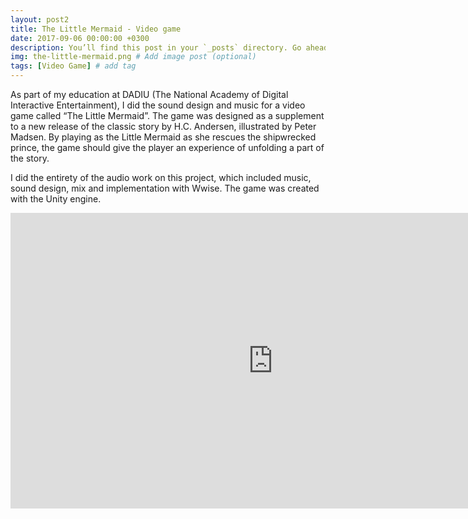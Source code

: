 ```yaml
---
layout: post2
title: The Little Mermaid - Video game
date: 2017-09-06 00:00:00 +0300
description: You’ll find this post in your `_posts` directory. Go ahead and edit it and re-build the site to see your changes. # Add post description (optional)
img: the-little-mermaid.png # Add image post (optional)
tags: [Video Game] # add tag
---
```



As part of my education at DADIU (The National Academy of Digital Interactive Entertainment), I did the sound design and music for a video game called “The Little Mermaid”. The game was designed as a supplement to a new release of the classic story by H.C. Andersen, illustrated by Peter Madsen. By playing as the Little Mermaid as she rescues the shipwrecked prince, the game should give the player an experience of unfolding a part of the story.

I did the entirety of the audio work on this project, which included music, sound design, mix and implementation with Wwise. The game was created with the Unity engine.


<iframe width="840" height="472.5" src="https://www.youtube.com/embed/iWScfykZiTo" frameborder="0" allowfullscreen></iframe>
